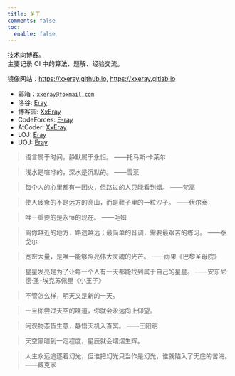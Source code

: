```yaml
---
title: 关于
comments: false
toc:
  enable: false
---
```


技术向博客。  
主要记录 OI 中的算法、题解、经验交流。

镜像网站：<https://xxeray.github.io>, <https://xxeray.gitlab.io>

- 邮箱：[`xxeray@foxmail.com`](mailto:xxeray@foxmail.com)
- 洛谷: [Eray](https://www.luogu.com.cn/user/192806)
- 博客园: [XxEray](https://www.cnblogs.com/xxeray/)
- CodeForces: [E-ray](https://codeforces.com/profile/E-ray)
- AtCoder: [XxEray](https://atcoder.jp/users/XxEray)
- LOJ: [Eray](https://loj.ac/u/Eray)
- UOJ: [Eray](https://uoj.ac/user/profile/Eray)

> 语言属于时间，静默属于永恒。 ——托马斯·卡莱尔

> 浅水是喧哗的，深水是沉默的。 ——雪莱

> 每个人的心里都有一团火，但路过的人只能看到烟。 ——梵高

> 使人疲惫的不是远方的高山，而是鞋子里的一粒沙子。 ——伏尔泰

> 唯一重要的是永恒的现在。 ——毛姆

> 离你越近的地方，路途越远；最简单的音调，需要最艰苦的练习。 ——泰戈尔

> 宽宏大量，是唯一能够照亮伟大灵魂的光芒。 ——雨果《巴黎圣母院》

> 星星发亮是为了让每一个人有一天都能找到属于自己的星星。 ——安东尼·德·圣-埃克苏佩里《小王子》

> 不管怎么样，明天又是新的一天。

> 一旦你尝过天空的味道，你就会永远向上仰望。

> 闲观物态皆生意，静悟天机入杳冥。 ——王阳明

> 天空黑暗到一定程度，星辰就会熠熠生辉。

> 人生永远追逐着幻光，但谁把幻光只当作是幻光，谁就陷入了无底的苦海。 ——臧克家
